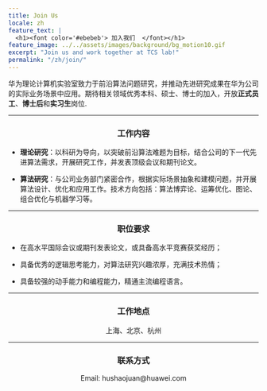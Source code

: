 ```yaml
---
title: Join Us
locale: zh
feature_text: |
  <h1><font color='#ebebeb'> 加入我们  </font></h1>
feature_image: ../../assets/images/background/bg_motion10.gif
excerpt: "Join us and work together at TCS lab!"
permalink: "/zh/join/"
---
```


华为理论计算机实验室致力于前沿算法问题研究，并推动先进研究成果在华为公司的实际业务场景中应用。期待相关领域优秀本科、硕士、博士的加入，开放**正式员工**、**博士后**和**实习生**岗位.

---

### <center>工作内容

- **理论研究**：以科研为导向，以突破前沿算法难题为目标，结合公司的下一代先进算法需求，开展研究工作，并发表顶级会议和期刊论文。

- **算法研究**：与公司业务部门紧密合作，根据实际场景抽象和建模问题，并开展算法设计、优化和应用工作。技术方向包括：算法博弈论、运筹优化、图论、组合优化与机器学习等。



--- 

### <center>职位要求

- 在高水平国际会议或期刊发表论文，或具备高水平竞赛获奖经历；

- 具备优秀的逻辑思考能力，对算法研究兴趣浓厚，充满技术热情；

- 具备较强的动手能力和编程能力，精通主流编程语言。


---

### <center>工作地点

<center>上海、北京、杭州</center>


---

### <center>联系方式

<center>Email: hushaojuan@huawei.com</center>

